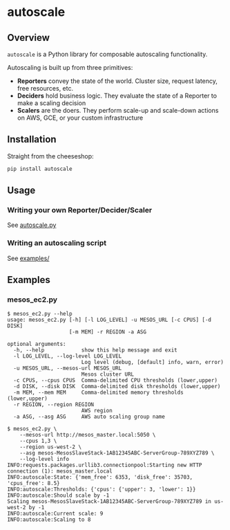 # autoscale

## Overview

`autoscale` is a Python library for composable autoscaling functionality.

Autoscaling is built up from three primitives:
* **Reporters** convey the state of the world. Cluster size, request latency, free resources, etc.
* **Deciders** hold business logic. They evaluate the state of a Reporter to make a scaling decision
* **Scalers** are the doers. They perform scale-up and scale-down actions on AWS, GCE, or your custom infrastructure

## Installation

Straight from the cheeseshop:
```python
pip install autoscale
```

## Usage

### Writing your own Reporter/Decider/Scaler
See [autoscale.py](https://github.com/thefactory/autoscale-python/blob/master/autoscale.py)

### Writing an autoscaling script
See [examples/](https://github.com/thefactory/autoscale-python/tree/master/examples)

## Examples

### mesos_ec2.py
```console
$ mesos_ec2.py --help
usage: mesos_ec2.py [-h] [-l LOG_LEVEL] -u MESOS_URL [-c CPUS] [-d DISK]
                    [-m MEM] -r REGION -a ASG

optional arguments:
  -h, --help            show this help message and exit
  -l LOG_LEVEL, --log-level LOG_LEVEL
                        Log level (debug, [default] info, warn, error)
  -u MESOS_URL, --mesos-url MESOS_URL
                        Mesos cluster URL
  -c CPUS, --cpus CPUS  Comma-delimited CPU thresholds (lower,upper)
  -d DISK, --disk DISK  Comma-delimited disk thresholds (lower,upper)
  -m MEM, --mem MEM     Comma-delimited memory thresholds (lower,upper)
  -r REGION, --region REGION
                        AWS region
  -a ASG, --asg ASG     AWS auto scaling group name

$ mesos_ec2.py \
    --mesos-url http://mesos_master.local:5050 \
    --cpus 1,3 \
    --region us-west-2 \
    --asg mesos-MesosSlaveStack-1AB12345ABC-ServerGroup-789XYZ789 \
    --log-level info
INFO:requests.packages.urllib3.connectionpool:Starting new HTTP connection (1): mesos_master.local
INFO:autoscale:State: {'mem_free': 6353, 'disk_free': 35703, 'cpus_free': 8.5}
INFO:autoscale:Thresholds: {'cpus': {'upper': 3, 'lower': 1}}
INFO:autoscale:Should scale by -1
Scaling mesos-MesosSlaveStack-1AB12345ABC-ServerGroup-789XYZ789 in us-west-2 by -1
INFO:autoscale:Current scale: 9
INFO:autoscale:Scaling to 8
```